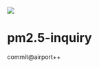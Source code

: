 ![](http://chenqingspring-pm25.daoapp.io/images/qrcode.png)

pm2.5-inquiry
=============
commit@airport++
